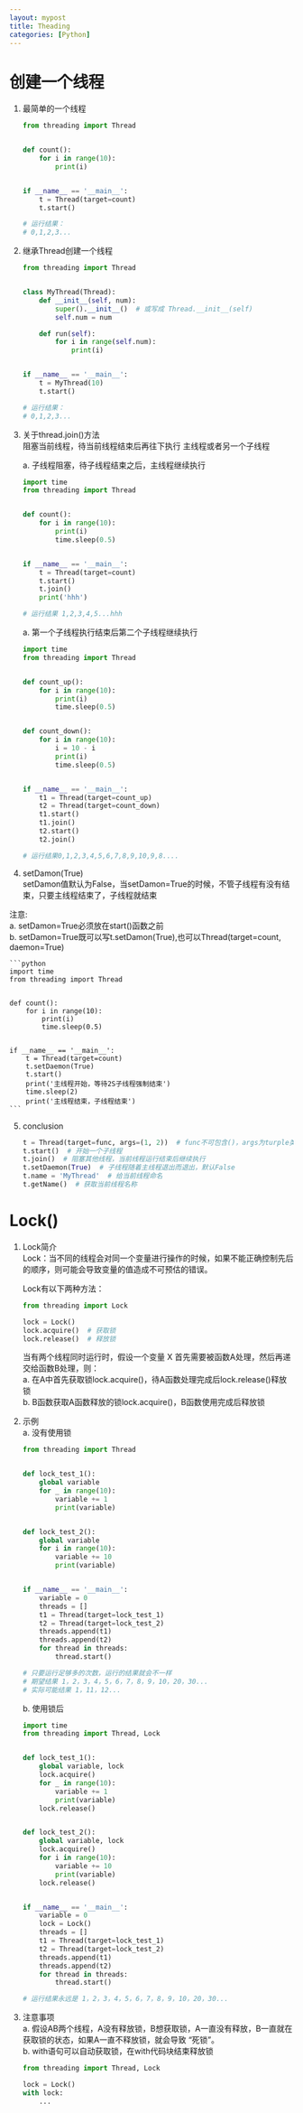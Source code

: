 ```yaml
---
layout: mypost
title: Theading
categories: [Python]
---
```


# 创建一个线程  
1. 最简单的一个线程  

    ```python
    from threading import Thread


    def count():
        for i in range(10):
            print(i)


    if __name__ == '__main__':
        t = Thread(target=count)
        t.start()

    # 运行结果：
    # 0,1,2,3...
    ```

2. 继承Thread创建一个线程  

    ```python
    from threading import Thread


    class MyThread(Thread):
        def __init__(self, num):
            super().__init__()  # 或写成 Thread.__init__(self)
            self.num = num

        def run(self):
            for i in range(self.num):
                print(i)


    if __name__ == '__main__':
        t = MyThread(10)
        t.start()

    # 运行结果：
    # 0,1,2,3...
    ```

3. 关于thread.join()方法  
阻塞当前线程，待当前线程结束后再往下执行  主线程或者另一个子线程  

   a. 子线程阻塞，待子线程结束之后，主线程继续执行

    ```python
    import time
    from threading import Thread


    def count():
        for i in range(10):
            print(i)
            time.sleep(0.5)


    if __name__ == '__main__':
        t = Thread(target=count)
        t.start()
        t.join()
        print('hhh')

    # 运行结果 1,2,3,4,5...hhh
    ```
    a. 第一个子线程执行结束后第二个子线程继续执行

    ```python
    import time
    from threading import Thread


    def count_up():
        for i in range(10):
            print(i)
            time.sleep(0.5)


    def count_down():
        for i in range(10):
            i = 10 - i
            print(i)
            time.sleep(0.5)


    if __name__ == '__main__':
        t1 = Thread(target=count_up)
        t2 = Thread(target=count_down)
        t1.start()
        t1.join()
        t2.start()
        t2.join()

    # 运行结果0,1,2,3,4,5,6,7,8,9,10,9,8....
    ```

4. setDamon(True)  
setDamon值默认为False，当setDamon=True的时候，不管子线程有没有结束，只要主线程结束了，子线程就结束  

注意:  
a. setDamon=True必须放在start()函数之前  
b. setDamon=True既可以写t.setDamon(True),也可以Thread(target=count, daemon=True)  

    ```python
    import time
    from threading import Thread


    def count():
        for i in range(10):
            print(i)
            time.sleep(0.5)


    if __name__ == '__main__':
        t = Thread(target=count)
        t.setDaemon(True)
        t.start()
        print('主线程开始，等待2S子线程强制结束')
        time.sleep(2)
        print('主线程结束，子线程结束')
    ```

5. conclusion  

    ```python
    t = Thread(target=func, args=(1, 2))  # func不可包含()，args为turple类型
    t.start()  # 开始一个子线程
    t.join()  # 阻塞其他线程，当前线程运行结束后继续执行
    t.setDaemon(True)  # 子线程随着主线程退出而退出，默认False
    t.name = 'MyThread'  # 给当前线程命名
    t.getName()  # 获取当前线程名称
    ```

# Lock()

1. Lock简介  
    Lock：当不同的线程会对同一个变量进行操作的时候，如果不能正确控制先后的顺序，则可能会导致变量的值造成不可预估的错误。  

    Lock有以下两种方法：  

    ```python
    from threading import Lock

    lock = Lock()
    lock.acquire()  # 获取锁
    lock.release()  # 释放锁
    ```

    当有两个线程同时运行时，假设一个变量 X 首先需要被函数A处理，然后再递交给函数B处理，则：  
    a. 在A中首先获取锁lock.acquire()，待A函数处理完成后lock.release()释放锁  
    b. B函数获取A函数释放的锁lock.acquire()，B函数使用完成后释放锁

2. 示例  
    a. 没有使用锁

    ```python
    from threading import Thread


    def lock_test_1():
        global variable
        for _ in range(10):
            variable += 1
            print(variable)


    def lock_test_2():
        global variable
        for i in range(10):
            variable += 10
            print(variable)


    if __name__ == '__main__':
        variable = 0
        threads = []
        t1 = Thread(target=lock_test_1)
        t2 = Thread(target=lock_test_2)
        threads.append(t1)
        threads.append(t2)
        for thread in threads:
            thread.start()

    # 只要运行足够多的次数，运行的结果就会不一样
    # 期望结果 1，2，3，4，5，6，7，8，9，10，20，30...
    # 实际可能结果 1，11，12...
    ```

    b. 使用锁后

    ```python
    import time
    from threading import Thread, Lock


    def lock_test_1():
        global variable, lock
        lock.acquire()
        for _ in range(10):
            variable += 1
            print(variable)
        lock.release()


    def lock_test_2():
        global variable, lock
        lock.acquire()
        for i in range(10):
            variable += 10
            print(variable)
        lock.release()


    if __name__ == '__main__':
        variable = 0
        lock = Lock()
        threads = []
        t1 = Thread(target=lock_test_1)
        t2 = Thread(target=lock_test_2)
        threads.append(t1)
        threads.append(t2)
        for thread in threads:
            thread.start()

    # 运行结果永远是 1，2，3，4，5，6，7，8，9，10，20，30...
    ```

3. 注意事项  
    a. 假设AB两个线程，A没有释放锁，B想获取锁，A一直没有释放，B一直就在获取锁的状态，如果A一直不释放锁，就会导致 “死锁”。  
    b. with语句可以自动获取锁，在with代码块结束释放锁

    ```python
    from threading import Thread, Lock

    lock = Lock()
    with lock:
        ...
    ```

